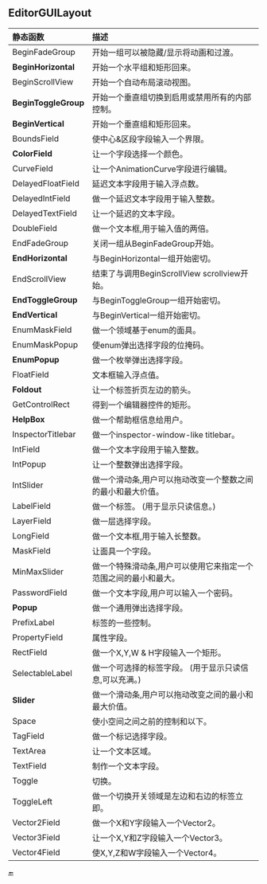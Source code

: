 ## EditorGUILayout

| 静态函数 | 描述 |
| :--- | :--- |
| BeginFadeGroup | 开始一组可以被隐藏/显示将动画和过渡。 |
| **BeginHorizontal** | 开始一个水平组和矩形回来。 |
| BeginScrollView | 开始一个自动布局滚动视图。 |
| **BeginToggleGroup** | 开始一个垂直组切换到启用或禁用所有的内部控制。 |
| **BeginVertical** | 开始一个垂直组和矩形回来。 |
| BoundsField | 使中心&区段字段输入一个界限。 |
| **ColorField** | 让一个字段选择一个颜色。 |
| CurveField | 让一个AnimationCurve字段进行编辑。 |
| DelayedFloatField | 延迟文本字段用于输入浮点数。 |
| DelayedIntField | 做一个延迟文本字段用于输入整数。 |
| DelayedTextField | 让一个延迟的文本字段。 |
| DoubleField | 做一个文本框,用于输入值的两倍。 |
| EndFadeGroup | 关闭一组从BeginFadeGroup开始。 |
| **EndHorizontal** | 与BeginHorizontal一组开始密切。 |
| EndScrollView | 结束了与调用BeginScrollView scrollview开始。 |
| **EndToggleGroup** | 与BeginToggleGroup一组开始密切。 |
| **EndVertical** | 与BeginVertical一组开始密切。 |
| EnumMaskField | 做一个领域基于enum的面具。 |
| EnumMaskPopup | 使enum弹出选择字段的位掩码。 |
| **EnumPopup** | 做一个枚举弹出选择字段。 |
| FloatField | 文本框输入浮点值。 |
| **Foldout** | 让一个标签折页左边的箭头。 |
| GetControlRect | 得到一个编辑器控件的矩形。 |
| **HelpBox** | 做一个帮助框信息给用户。 |
| InspectorTitlebar | 做一个inspector-window-like titlebar。 |
| IntField | 做一个文本字段用于输入整数。 |
| IntPopup | 让一个整数弹出选择字段。 |
| IntSlider | 做一个滑动条,用户可以拖动改变一个整数之间的最小和最大价值。 |
| LabelField | 做一个标签。 \(用于显示只读信息。\) |
| LayerField | 做一层选择字段。 |
| LongField | 做一个文本框,用于输入长整数。 |
| MaskField | 让面具一个字段。 |
| MinMaxSlider | 做一个特殊滑动条,用户可以使用它来指定一个范围之间的最小和最大。 |
| PasswordField | 做一个文本字段,用户可以输入一个密码。 |
| **Popup** | 做一个通用弹出选择字段。 |
| PrefixLabel | 标签的一些控制。 |
| PropertyField | 属性字段。 |
| RectField | 做一个X,Y,W & H字段输入一个矩形。 |
| SelectableLabel | 做一个可选择的标签字段。 \(用于显示只读信息,可以充满。\) |
| **Slider** | 做一个滑动条,用户可以拖动改变之间的最小和最大价值。 |
| Space | 使小空间之间之前的控制和以下。 |
| TagField | 做一个标记选择字段。 |
| TextArea | 让一个文本区域。 |
| TextField | 制作一个文本字段。 |
| Toggle | 切换。 |
| ToggleLeft | 做一个切换开关领域是左边和右边的标签立即。 |
| Vector2Field | 做一个X和Y字段输入一个Vector2。 |
| Vector3Field | 让一个X,Y和Z字段输入一个Vector3。 |
| Vector4Field | 使X,Y,Z和W字段输入一个Vector4。 |

🔚

